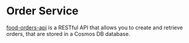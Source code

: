 # Order Service

[food-orders-api](/app/food-orders-api/) is a RESTful API that allows you to create and retrieve orders, that are stored in a Cosmos DB database.
